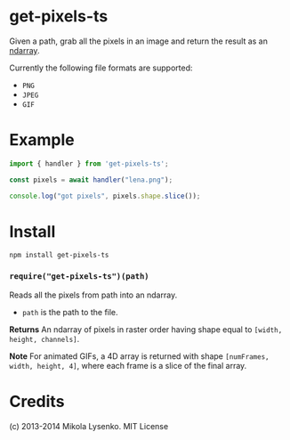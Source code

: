 get-pixels-ts
==========
Given a path, grab all the pixels in an image and return the result as an [ndarray](https://github.com/mikolalysenko/ndarray).

Currently the following file formats are supported:

* `PNG`
* `JPEG`
* `GIF`

Example
=======

```typescript
import { handler } from 'get-pixels-ts';

const pixels = await handler("lena.png");

console.log("got pixels", pixels.shape.slice());
```
Install
=======

    npm install get-pixels-ts

### `require("get-pixels-ts")(path)`
Reads all the pixels from path into an ndarray.

* `path` is the path to the file.

**Returns** An ndarray of pixels in raster order having shape equal to `[width, height, channels]`.

**Note** For animated GIFs, a 4D array is returned with shape `[numFrames, width, height, 4]`, where each frame is a slice of the final array.

Credits
=======
(c) 2013-2014 Mikola Lysenko. MIT License

